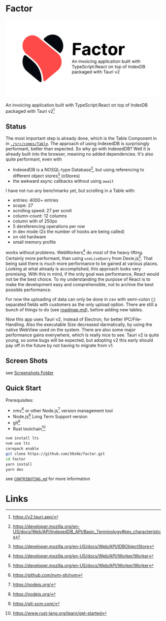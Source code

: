 # Factor

![Logo](./resources/img/social-preview.png)

An invoicing application built with TypeScript:React on top of IndexDB packaged with Tauri v2[^1]

## Status
The most important step is already done, which is the Table Component in in [`./src/comps/Table`](./src/comps/Table).
The approach of using IndexedDB is surprisingly performant, better than expected. So why go with IndexedDB?
Well it is already built into the browser, meaning no added dependencies. It's also quite performant, even with
 - IndexedDB is a NOSQL-type Database[^2], but using referencing to different object stores[^3] (oStores)
 - the awkward async callbacks without using `await`

I have not run any benchmarks yet, but scrolling in a Table with:
 - entries: 4000+ entries
 - scope: 27
 - scrolling speed: 27 per scroll
 - column-count: 12 columns
 - column with of 250px
 - 5 dereferencing operations per row
 - in dev mode (2x the number of hooks are being called)
 - on old hardware
 - small memory profile

works without problems. WebWorkers[^4] do most of the heavy lifting. Certainly more performant, than using `useLiveQuery` from Dexie.js[^5]. That being said there is much more performance to be gained at various places. Looking at what already is accomplished, this approach looks very promising. With this in mind, if the only goal was performance, React would not be the best choice. To my understanding the purpose of React is to make the development easy and comprehensible, not to archive the best possible performance.

For now the uploading of data can only be done in csv with semi-colon (;) separated fields with customers as the only upload option. There are still a bunch of things to do (see [roadmap.md](./roadmap.md)), before adding new tables.

Now this app uses Tauri v2, instead of Electron, for better IPC/File-Handling. Also the executable Size decreased darmatically, by using the native WebView used on the system.
There are also some major performance gains everywhere, which is really nice to see. Tauri v2 is quite young, so some bugs will be expected, but adopting v2 this early should pay off in the future by not having to migrate from v1.

## Screen Shots

see [Screenshots Folder](./resources/images/screenshots/SCREENSHOT.md)

## Quick Start

Prerequisites:
- nmv[^6] or other Node.js[^7] version management tool
- Node.js[^7] Long Term Support version
- git[^8]
- Rust toolchain[^9]

```bash
nvm install lts
nvm use lts
corepack enable
git clone https://github.com/39zde/factor.git
cd factor
yarn install
yarn dev
```
see [`CONTRIBUTING.md`](./CONTRIBUTING.md) for more information

# Links
 [^1]: https://v2.tauri.app/
 [^2]: https://developer.mozilla.org/en-US/docs/Web/API/IndexedDB_API/Basic_Terminology#key_characteristics
 [^3]: https://developer.mozilla.org/en-US/docs/Web/API/IDBObjectStore
 [^4]: https://developer.mozilla.org/en-US/docs/Web/API/Worker/Worker
 [^5]: https://developer.mozilla.org/en-US/docs/Web/API/Worker/Worker
 [^6]: https://github.com/nvm-sh/nvm
 [^7]: https://nodejs.org/
 [^8]: https://git-scm.com/
 [^9]: https://www.rust-lang.org/learn/get-started
